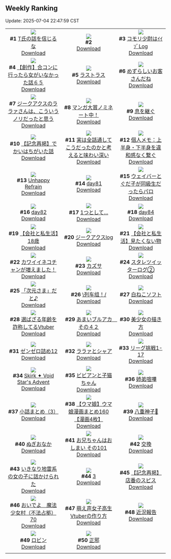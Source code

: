 ## Weekly Ranking
Update: 2025-07-04 22:47:59 CST

|      |      |      |
| :----: | :----: | :----: |
| ![](https://i.pixiv.re/c/240x480/img-master/img/2025/06/28/16/57/10/132067611_p0_master1200.jpg)<br>**#1** [T氏の話を信じるな](https://www.pixiv.net/artworks/132067611)<br>[Download](https://i.pixiv.re/img-original/img/2025/06/28/16/57/10/132067611_p0.jpg) | ![](https://s.pximg.net/common/images/limit_unviewable_s.png)<br>**#2** [](https://www.pixiv.net/artworks/132022678)<br>[Download](https://s.pximg.net/common/images/limit_unviewable_s.png) | ![](https://i.pixiv.re/c/240x480/img-master/img/2025/06/28/00/14/06/132045356_p0_master1200.jpg)<br>**#3** [コモリ少尉はｲｲｿﾞLog](https://www.pixiv.net/artworks/132045356)<br>[Download](https://i.pixiv.re/img-original/img/2025/06/28/00/14/06/132045356_p0.jpg) |
| ![](https://i.pixiv.re/c/240x480/img-master/img/2025/06/27/00/40/32/132010747_p0_master1200.jpg)<br>**#4** [【創作】合コンに行ったら女がいなかった話６５](https://www.pixiv.net/artworks/132010747)<br>[Download](https://i.pixiv.re/img-original/img/2025/06/27/00/40/32/132010747_p0.png) | ![](https://i.pixiv.re/c/240x480/img-master/img/2025/06/28/00/00/15/132044380_p0_master1200.jpg)<br>**#5** [ラストラス](https://www.pixiv.net/artworks/132044380)<br>[Download](https://i.pixiv.re/img-original/img/2025/06/28/00/00/15/132044380_p0.png) | ![](https://i.pixiv.re/c/240x480/img-master/img/2025/06/27/07/30/02/132018020_p0_master1200.jpg)<br>**#6** [めずらしいお客さんだね](https://www.pixiv.net/artworks/132018020)<br>[Download](https://i.pixiv.re/img-original/img/2025/06/27/07/30/02/132018020_p0.jpg) |
| ![](https://i.pixiv.re/c/240x480/img-master/img/2025/06/28/08/26/42/132055346_p0_master1200.jpg)<br>**#7** [ジークアクスのララァさんは、こういうノリだったと思う](https://www.pixiv.net/artworks/132055346)<br>[Download](https://i.pixiv.re/img-original/img/2025/06/28/08/26/42/132055346_p0.jpg) | ![](https://i.pixiv.re/c/240x480/img-master/img/2025/06/28/12/10/25/132060174_p0_master1200.jpg)<br>**#8** [マンガ大賞ノミネート中！](https://www.pixiv.net/artworks/132060174)<br>[Download](https://i.pixiv.re/img-original/img/2025/06/28/12/10/25/132060174_p0.jpg) | ![](https://i.pixiv.re/c/240x480/img-master/img/2025/06/27/00/02/44/132009237_p0_master1200.jpg)<br>**#9** [息を継ぐ](https://www.pixiv.net/artworks/132009237)<br>[Download](https://i.pixiv.re/img-original/img/2025/06/27/00/02/44/132009237_p0.png) |
| ![](https://i.pixiv.re/c/240x480/img-master/img/2025/06/28/20/28/49/132075100_p0_master1200.jpg)<br>**#10** [【記念再掲】でかいはちがいた話](https://www.pixiv.net/artworks/132075100)<br>[Download](https://i.pixiv.re/img-original/img/2025/06/28/20/28/49/132075100_p0.jpg) | ![](https://i.pixiv.re/c/240x480/img-master/img/2025/06/27/00/00/26/132008902_p0_master1200.jpg)<br>**#11** [実は全話通してこうだったのかと考えると味わい深い](https://www.pixiv.net/artworks/132008902)<br>[Download](https://i.pixiv.re/img-original/img/2025/06/27/00/00/26/132008902_p0.jpg) | ![](https://i.pixiv.re/c/240x480/img-master/img/2025/06/28/06/00/09/132052850_p0_master1200.jpg)<br>**#12** [個人メモ：上半身・下半身を違和感なく繋ぐ](https://www.pixiv.net/artworks/132052850)<br>[Download](https://i.pixiv.re/img-original/img/2025/06/28/06/00/09/132052850_p0.jpg) |
| ![](https://i.pixiv.re/c/240x480/img-master/img/2025/06/27/19/49/35/132033764_p0_master1200.jpg)<br>**#13** [Unhappy Refrain](https://www.pixiv.net/artworks/132033764)<br>[Download](https://i.pixiv.re/img-original/img/2025/06/27/19/49/35/132033764_p0.jpg) | ![](https://i.pixiv.re/c/240x480/img-master/img/2025/06/28/00/59/31/132047079_p0_master1200.jpg)<br>**#14** [day81](https://www.pixiv.net/artworks/132047079)<br>[Download](https://i.pixiv.re/img-original/img/2025/06/28/00/59/31/132047079_p0.jpg) | ![](https://i.pixiv.re/c/240x480/img-master/img/2025/06/27/23/07/16/132042231_p0_master1200.jpg)<br>**#15** [ウェイバーとぐだ子が同級生だったらパロ](https://www.pixiv.net/artworks/132042231)<br>[Download](https://i.pixiv.re/img-original/img/2025/06/27/23/07/16/132042231_p0.jpg) |
| ![](https://i.pixiv.re/c/240x480/img-master/img/2025/06/28/01/01/05/132047225_p0_master1200.jpg)<br>**#16** [day82](https://www.pixiv.net/artworks/132047225)<br>[Download](https://i.pixiv.re/img-original/img/2025/06/28/01/01/05/132047225_p0.jpg) | ![](https://i.pixiv.re/c/240x480/img-master/img/2025/06/28/21/20/15/132077340_p0_master1200.jpg)<br>**#17** [1つとして…](https://www.pixiv.net/artworks/132077340)<br>[Download](https://i.pixiv.re/img-original/img/2025/06/28/21/20/15/132077340_p0.png) | ![](https://i.pixiv.re/c/240x480/img-master/img/2025/06/28/01/03/50/132047309_p0_master1200.jpg)<br>**#18** [day84](https://www.pixiv.net/artworks/132047309)<br>[Download](https://i.pixiv.re/img-original/img/2025/06/28/01/03/50/132047309_p0.jpg) |
| ![](https://i.pixiv.re/c/240x480/img-master/img/2025/06/29/12/00/07/132100805_p0_master1200.jpg)<br>**#19** [【会社と私生活】18歳](https://www.pixiv.net/artworks/132100805)<br>[Download](https://i.pixiv.re/img-original/img/2025/06/29/12/00/07/132100805_p0.jpg) | ![](https://i.pixiv.re/c/240x480/img-master/img/2025/06/27/19/18/04/132032694_p0_master1200.jpg)<br>**#20** [ジークアクスlog](https://www.pixiv.net/artworks/132032694)<br>[Download](https://i.pixiv.re/img-original/img/2025/06/27/19/18/04/132032694_p0.png) | ![](https://i.pixiv.re/c/240x480/img-master/img/2025/06/27/12/00/14/132022240_p0_master1200.jpg)<br>**#21** [【会社と私生活】見たくない物](https://www.pixiv.net/artworks/132022240)<br>[Download](https://i.pixiv.re/img-original/img/2025/06/27/12/00/14/132022240_p0.jpg) |
| ![](https://i.pixiv.re/c/240x480/img-master/img/2025/06/29/00/00/15/132084515_p0_master1200.jpg)<br>**#22** [カワイイネコチャンが増えました！](https://www.pixiv.net/artworks/132084515)<br>[Download](https://i.pixiv.re/img-original/img/2025/06/29/00/00/15/132084515_p0.jpg) | ![](https://i.pixiv.re/c/240x480/img-master/img/2025/06/27/00/00/14/132008835_p0_master1200.jpg)<br>**#23** [カズサ](https://www.pixiv.net/artworks/132008835)<br>[Download](https://i.pixiv.re/img-original/img/2025/06/27/00/00/14/132008835_p0.jpg) | ![](https://i.pixiv.re/c/240x480/img-master/img/2025/07/03/14/38/20/132080590_p0_master1200.jpg)<br>**#24** [スタレツイッターログ②](https://www.pixiv.net/artworks/132080590)<br>[Download](https://i.pixiv.re/img-original/img/2025/07/03/14/38/20/132080590_p0.png) |
| ![](https://i.pixiv.re/c/240x480/img-master/img/2025/06/28/00/11/43/132045240_p0_master1200.jpg)<br>**#25** [「次元さま」だと♪](https://www.pixiv.net/artworks/132045240)<br>[Download](https://i.pixiv.re/img-original/img/2025/06/28/00/11/43/132045240_p0.jpg) | ![](https://i.pixiv.re/c/240x480/img-master/img/2025/06/28/00/23/54/132045785_p0_master1200.jpg)<br>**#26** [\列车组！/](https://www.pixiv.net/artworks/132045785)<br>[Download](https://i.pixiv.re/img-original/img/2025/06/28/00/23/54/132045785_p0.jpg) | ![](https://i.pixiv.re/c/240x480/img-master/img/2025/06/29/20/30/02/132117949_p0_master1200.jpg)<br>**#27** [白ねこソフト](https://www.pixiv.net/artworks/132117949)<br>[Download](https://i.pixiv.re/img-original/img/2025/06/29/20/30/02/132117949_p0.png) |
| ![](https://i.pixiv.re/c/240x480/img-master/img/2025/06/28/21/01/31/132076638_p0_master1200.jpg)<br>**#28** [選ばざる年齢を詐称してるVtuber](https://www.pixiv.net/artworks/132076638)<br>[Download](https://i.pixiv.re/img-original/img/2025/06/28/21/01/31/132076638_p0.png) | ![](https://i.pixiv.re/c/240x480/img-master/img/2025/06/28/00/00/12/132044352_p0_master1200.jpg)<br>**#29** [あまいブルアカ　その４２](https://www.pixiv.net/artworks/132044352)<br>[Download](https://i.pixiv.re/img-original/img/2025/06/28/00/00/12/132044352_p0.png) | ![](https://i.pixiv.re/c/240x480/img-master/img/2025/06/28/18/00/00/132069402_p0_master1200.jpg)<br>**#30** [美少女の描き方](https://www.pixiv.net/artworks/132069402)<br>[Download](https://i.pixiv.re/img-original/img/2025/06/28/18/00/00/132069402_p0.png) |
| ![](https://i.pixiv.re/c/240x480/img-master/img/2025/06/27/21/09/18/132037285_p0_master1200.jpg)<br>**#31** [ゼンゼロ詰め12](https://www.pixiv.net/artworks/132037285)<br>[Download](https://i.pixiv.re/img-original/img/2025/06/27/21/09/18/132037285_p0.jpg) | ![](https://i.pixiv.re/c/240x480/img-master/img/2025/06/28/18/56/35/132071452_p0_master1200.jpg)<br>**#32** [ララァとシャア](https://www.pixiv.net/artworks/132071452)<br>[Download](https://i.pixiv.re/img-original/img/2025/06/28/18/56/35/132071452_p0.jpg) | ![](https://i.pixiv.re/c/240x480/img-master/img/2025/06/28/19/22/26/132072508_p0_master1200.jpg)<br>**#33** [リーグ挑戦1-17](https://www.pixiv.net/artworks/132072508)<br>[Download](https://i.pixiv.re/img-original/img/2025/06/28/19/22/26/132072508_p0.png) |
| ![](https://i.pixiv.re/c/240x480/img-master/img/2025/06/27/18/24/43/132030895_p0_master1200.jpg)<br>**#34** [Skirk ✦  Void Star's Advent](https://www.pixiv.net/artworks/132030895)<br>[Download](https://i.pixiv.re/img-original/img/2025/06/27/18/24/43/132030895_p0.jpg) | ![](https://i.pixiv.re/c/240x480/img-master/img/2025/06/28/00/00/14/132044368_p0_master1200.jpg)<br>**#35** [ビビアンと子猫ちゃん](https://www.pixiv.net/artworks/132044368)<br>[Download](https://i.pixiv.re/img-original/img/2025/06/28/00/00/14/132044368_p0.png) | ![](https://i.pixiv.re/c/240x480/img-master/img/2025/06/28/23/48/16/132083867_p0_master1200.jpg)<br>**#36** [姉弟喧嘩](https://www.pixiv.net/artworks/132083867)<br>[Download](https://i.pixiv.re/img-original/img/2025/06/28/23/48/16/132083867_p0.png) |
| ![](https://i.pixiv.re/c/240x480/img-master/img/2025/06/29/21/41/49/132121492_p0_master1200.jpg)<br>**#37** [小話まとめ（3）](https://www.pixiv.net/artworks/132121492)<br>[Download](https://i.pixiv.re/img-original/img/2025/06/29/21/41/49/132121492_p0.jpg) | ![](https://i.pixiv.re/c/240x480/img-master/img/2025/06/27/07/30/04/132018031_p0_master1200.jpg)<br>**#38** [【ウマ娘】ウマ娘漫画まとめ160【漫画4枚】](https://www.pixiv.net/artworks/132018031)<br>[Download](https://i.pixiv.re/img-original/img/2025/06/27/07/30/04/132018031_p0.jpg) | ![](https://i.pixiv.re/c/240x480/img-master/img/2025/06/28/01/02/21/132047273_p0_master1200.jpg)<br>**#39** [八重神子🎨](https://www.pixiv.net/artworks/132047273)<br>[Download](https://i.pixiv.re/img-original/img/2025/06/28/01/02/21/132047273_p0.jpg) |
| ![](https://i.pixiv.re/c/240x480/img-master/img/2025/06/28/18/35/29/132070792_p0_master1200.jpg)<br>**#40** [ぬぎおなか](https://www.pixiv.net/artworks/132070792)<br>[Download](https://i.pixiv.re/img-original/img/2025/06/28/18/35/29/132070792_p0.jpg) | ![](https://i.pixiv.re/c/240x480/img-master/img/2025/06/28/11/08/40/132058634_p0_master1200.jpg)<br>**#41** [お兄ちゃんはおしまい その101](https://www.pixiv.net/artworks/132058634)<br>[Download](https://i.pixiv.re/img-original/img/2025/06/28/11/08/40/132058634_p0.png) | ![](https://i.pixiv.re/c/240x480/img-master/img/2025/06/28/20/14/51/132074583_p0_master1200.jpg)<br>**#42** [交換](https://www.pixiv.net/artworks/132074583)<br>[Download](https://i.pixiv.re/img-original/img/2025/06/28/20/14/51/132074583_p0.png) |
| ![](https://i.pixiv.re/c/240x480/img-master/img/2025/06/27/17/00/16/132028270_p0_master1200.jpg)<br>**#43** [いきなり地雷系の女の子に話かけられた](https://www.pixiv.net/artworks/132028270)<br>[Download](https://i.pixiv.re/img-original/img/2025/06/27/17/00/16/132028270_p0.jpg) | ![](https://i.pixiv.re/c/240x480/img-master/img/2025/06/28/18/57/37/132071477_p0_master1200.jpg)<br>**#44** [3](https://www.pixiv.net/artworks/132071477)<br>[Download](https://i.pixiv.re/img-original/img/2025/06/28/18/57/37/132071477_p0.jpg) | ![](https://i.pixiv.re/c/240x480/img-master/img/2025/06/28/20/23/26/132074893_p0_master1200.jpg)<br>**#45** [【記念再掲】店番のスピス](https://www.pixiv.net/artworks/132074893)<br>[Download](https://i.pixiv.re/img-original/img/2025/06/28/20/23/26/132074893_p0.jpg) |
| ![](https://i.pixiv.re/c/240x480/img-master/img/2025/06/28/12/49/26/132061092_p0_master1200.jpg)<br>**#46** [おいでよ　魔法少女村（不法占拠）70](https://www.pixiv.net/artworks/132061092)<br>[Download](https://i.pixiv.re/img-original/img/2025/06/28/12/49/26/132061092_p0.png) | ![](https://i.pixiv.re/c/240x480/img-master/img/2025/06/27/21/12/21/132037392_p0_master1200.jpg)<br>**#47** [萌え声女子高生Vtuberの作り方](https://www.pixiv.net/artworks/132037392)<br>[Download](https://i.pixiv.re/img-original/img/2025/06/27/21/12/21/132037392_p0.jpg) | ![](https://i.pixiv.re/c/240x480/img-master/img/2025/06/27/12/27/46/132022920_p0_master1200.jpg)<br>**#48** [近況報告](https://www.pixiv.net/artworks/132022920)<br>[Download](https://i.pixiv.re/img-original/img/2025/06/27/12/27/46/132022920_p0.jpg) |
| ![](https://i.pixiv.re/c/240x480/img-master/img/2025/06/28/20/10/36/132074452_p0_master1200.jpg)<br>**#49** [ロビン](https://www.pixiv.net/artworks/132074452)<br>[Download](https://i.pixiv.re/img-original/img/2025/06/28/20/10/36/132074452_p0.jpg) | ![](https://i.pixiv.re/c/240x480/img-master/img/2025/06/28/00/54/58/132046934_p0_master1200.jpg)<br>**#50** [正邪](https://www.pixiv.net/artworks/132046934)<br>[Download](https://i.pixiv.re/img-original/img/2025/06/28/00/54/58/132046934_p0.jpg) |
|      |
